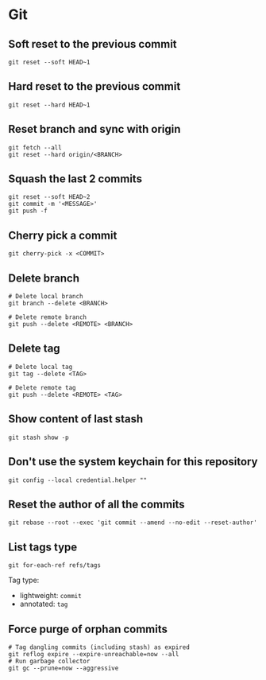 # Git

## Soft reset to the previous commit

```shell
git reset --soft HEAD~1
```

## Hard reset to the previous commit

```shell
git reset --hard HEAD~1
```

## Reset branch and sync with origin

```shell
git fetch --all
git reset --hard origin/<BRANCH>
```

## Squash the last 2 commits

```shell
git reset --soft HEAD~2
git commit -m '<MESSAGE>'
git push -f
```

## Cherry pick a commit

```shell
git cherry-pick -x <COMMIT>
```

## Delete branch

```shell
# Delete local branch
git branch --delete <BRANCH>

# Delete remote branch
git push --delete <REMOTE> <BRANCH>
```

## Delete tag

```shell
# Delete local tag
git tag --delete <TAG>

# Delete remote tag
git push --delete <REMOTE> <TAG>
```

## Show content of last stash

```shell
git stash show -p
```

## Don't use the system keychain for this repository

```shell
git config --local credential.helper ""
```

## Reset the author of all the commits

```shell
git rebase --root --exec 'git commit --amend --no-edit --reset-author'
```

## List tags type

```shell
git for-each-ref refs/tags
```

Tag type:
- lightweight: `commit`
- annotated: `tag`

## Force purge of orphan commits

```shell
# Tag dangling commits (including stash) as expired
git reflog expire --expire-unreachable=now --all
# Run garbage collector
git gc --prune=now --aggressive
```

